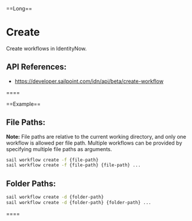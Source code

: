 ==Long==
# Create
Create workflows in IdentityNow. 

## API References:
 - https://developer.sailpoint.com/idn/api/beta/create-workflow

====

==Example==
## File Paths:
**Note:** File paths are relative to the current working directory, and only one workflow is allowed per file path. Multiple workflows can be provided by specifying multiple file paths as arguments.

```bash
sail workflow create -f {file-path}  
sail workflow create -f {file-path} {file-path} ...
```

## Folder Paths:
```bash
sail workflow create -d {folder-path}
sail workflow create -d {folder-path} {folder-path} ...
```

====